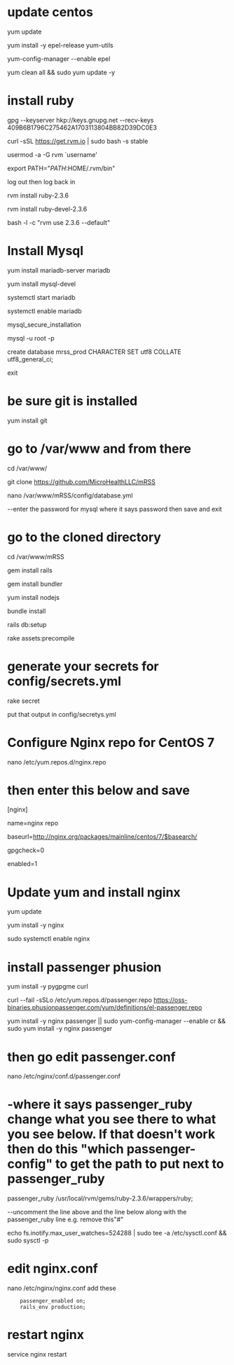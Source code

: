 # update centos

yum update

yum install -y epel-release yum-utils

yum-config-manager --enable epel

yum clean all && sudo yum update -y

# install ruby

gpg --keyserver hkp://keys.gnupg.net --recv-keys 409B6B1796C275462A1703113804BB82D39DC0E3

curl -sSL https://get.rvm.io | sudo bash -s stable

usermod -a -G rvm `username'

export PATH="$PATH:$HOME/.rvm/bin"

log out then log back in

rvm install ruby-2.3.6

rvm install ruby-devel-2.3.6

bash -l -c "rvm use 2.3.6 --default"

# Install Mysql
yum install mariadb-server mariadb

yum install mysql-devel

systemctl start mariadb

systemctl enable mariadb

mysql_secure_installation

mysql -u root -p

create database mrss_prod CHARACTER SET utf8 COLLATE utf8_general_ci;

exit

# be sure git is installed
yum install git

# go to /var/www and from there 
cd /var/www/

git clone https://github.com/MicroHealthLLC/mRSS

nano /var/www/mRSS/config/database.yml

--enter the password for mysql where it says password then save and exit

# go to the cloned directory 
cd /var/www/mRSS 

gem install rails

gem install bundler

yum install nodejs

bundle install

rails db:setup 

rake assets:precompile

# generate your secrets for config/secrets.yml

rake secret

put that output in config/secretys.yml

# Configure Nginx repo for CentOS 7

nano /etc/yum.repos.d/nginx.repo

# then enter this below and save

[nginx]

name=nginx repo

baseurl=http://nginx.org/packages/mainline/centos/7/$basearch/

gpgcheck=0

enabled=1

# Update yum and install nginx
yum update

yum install -y nginx

sudo systemctl enable nginx

# install passenger phusion

yum install -y pygpgme curl

curl --fail -sSLo /etc/yum.repos.d/passenger.repo https://oss-binaries.phusionpassenger.com/yum/definitions/el-passenger.repo

yum install -y nginx passenger || sudo yum-config-manager --enable cr && sudo yum install -y nginx passenger

# then go edit passenger.conf
nano /etc/nginx/conf.d/passenger.conf

# -where it says passenger_ruby change what you see there to what you see below.  If that doesn't work then do this "which passenger-config" to get the path to put next to passenger_ruby

passenger_ruby /usr/local/rvm/gems/ruby-2.3.6/wrappers/ruby;

--uncomment the line above and the line below along with the passenger_ruby line e.g. remove this"#"

echo fs.inotify.max_user_watches=524288 | sudo tee -a /etc/sysctl.conf && sudo sysctl -p

# edit nginx.conf
nano /etc/nginx/nginx.conf
add these

        passenger_enabled on;
        rails_env production;


# restart nginx
service nginx restart


